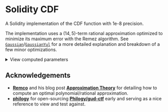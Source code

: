 # Solidity CDF

A Solidity implementation of the CDF function with 1e-8 precision.

The implementation uses a $(14, 5)$-term rational approximation optimized to minimize its maximum error with the Remez algorithm.
See [`Gaussian`](https://github.com/fiveoutofnine/solidity-cdf/blob/main/src/Gaussian.sol)/[`GaussianYul`](https://github.com/fiveoutofnine/solidity-cdf/blob/main/src/GaussianYul.sol) for a more detailed explanation and breakdown of a few minor optimizations.

<details>
    <summary>View computed parameters</summary>

```py
# Maximum absolute error: 1.3430230007294523e-08
p = [
    1.0000000134302306273277303995065049273812887383708033070765535,
    -1.6270692420214419689048648107492650445124851868993666400546805,
    0.95695939771557621630788382329318927876123532216447446035189629,
    -0.16633851257171462994968608289343417448516569184903674878490485,
    -0.045757328741294745592296128432121626122059153122475781868753213,
    -0.0037075449565245192403519588225698683637412864376254631738819151,
    0.028488362762927522030907690912222875179502188416622942809751882,
    -0.016287529736941549594061740522247112596133132474157032579938495,
    0.0048172203752504698927671605458443098230415330921338519326194087,
    -0.00087210950306797040922396209123138809770604994758407050613031373,
    0.000099149714653716020389941915394734964728925581883441887433840514,
    -0.0000067602050744659632236787608312592389179948948837815547237917173,
    0.0000002393840402106164843090318571199276741485022552134339717005062,
    -0.0000000028518992951670794908019473353232308246724639330742090849192205,
]

q = [
    1.0,
    -0.49868824055465048831235903088578070819751012339484972855105241,
    0.39420799004922720178799577859465503879202580871471965614479612,
    -0.097268947975024830829217859353973885910383757802529177945661066,
    0.030267961461764185107683252708473682723390196231235004968537513,
]

```

</details>

## Acknowledgements

- [**Remco**](https://x.com/recmo) and his blog post [**Approximation Theory**](https://2π.com/22/approximation) for detailing how to compute an optimal polynomial/rational approximation.
- [**philogy**](https://x.com/real_philogy) for open-sourcing [**Philogy/gud-ctf**](https://github.com/Philogy/gud-cdf) early and serving as a nice reference to view and test against.
